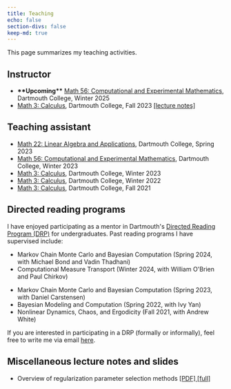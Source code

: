 ```yaml
---
title: Teaching
echo: false
section-divs: false
keep-md: true
---
```



This page summarizes my teaching activities. 

## Instructor

- **\*\*Upcoming\*\*** [Math 56: Computational and Experimental Mathematics](https://math.dartmouth.edu/~m56w25/), Dartmouth College, Winter 2025
- [Math 3: Calculus](https://math.dartmouth.edu/~m3f23/general.phtml), Dartmouth College, Fall 2023 [[lecture notes]](https://nbviewer.org/github/jlindbloom/jlindbloom.github.io/blob/main/documents/m3f23_notes.pdf)


## Teaching assistant

- [Math 22: Linear Algebra and Applications](https://math.dartmouth.edu/~m22s23/), Dartmouth College, Spring 2023
- [Math 56: Computational and Experimental Mathematics](https://math.dartmouth.edu/~m56w23/), Dartmouth College, Winter 2023
- [Math 3: Calculus](https://math.dartmouth.edu/~m3w23/), Dartmouth College, Winter 2023
- [Math 3: Calculus](https://math.dartmouth.edu/~m3w22/), Dartmouth College, Winter 2022
- [Math 3: Calculus](https://canvas.dartmouth.edu/courses/48609), Dartmouth College, Fall 2021

<!-- 
## Grading Assistant
- Math 3311: Introduction to Proofs and Analysis, Southern Methodist University, Fall 2020 / Spring 2021
- Math 3304: Introduction to Linear Algebra, Southern Methodist University, Fall 2019 / Spring 2020 / Fall 2020
- Math 1337: Calculus I, Southern Methodist University, Fall 2018 -->



## Directed reading programs

I have enjoyed participating as a mentor in Dartmouth's [Directed Reading Program (DRP)](https://math.dartmouth.edu/~drp/) for undergraduates. Past reading programs I have supervised include:


- Markov Chain Monte Carlo and Bayesian Computation (Spring 2024, with Michael Bond and Vadin Thadhani)
- Computational Measure Transport (Winter 2024, with William O'Brien and Paul Chirkov)
<!-- - A Tour of the Finite Element Method (Winter 2024) -->
- Markov Chain Monte Carlo and Bayesian Computation (Spring 2023, with Daniel Carstensen)
- Bayesian Modeling and Computation (Spring 2022, with Ivy Yan)
- Nonlinear Dynamics, Chaos, and Ergodicity (Fall 2021, with Andrew White)

If you are interested in participating in a DRP (formally or informally), feel free to write me via email [here](mailto:jonathan.t.lindbloom.gr@dartmouth.edu).

<!-- <details>
<summary>How do I dropdown?</summary>
<br>
This is how you dropdown.
</details> -->



## Miscellaneous lecture notes and slides

- Overview of regularization parameter selection methods [ [PDF] ](https://drive.google.com/file/d/1TWQOOK4GvS1AaIIHTfKP44cvEuOBFGbp/view?usp=sharing) [ [full] ](https://drive.google.com/file/d/1nvsj8x_M4dB2DANriSm1Ex_LuIJwNOKt/view?usp=sharing)  

